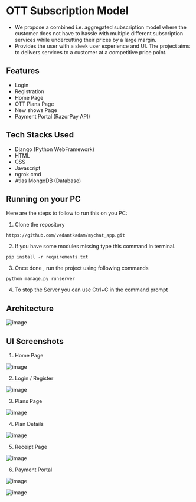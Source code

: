 # OTT Subscription Model

- We propose a combined i.e. aggregated subscription model where the customer does not have to hassle with multiple different subscription services while undercutting their prices by a large margin.
- Provides the user with a sleek user experience and UI. The project aims to delivers services to a customer at a competitive price point.

## Features

- Login
- Registration
- Home Page
- OTT Plans Page
- New shows Page
- Payment Portal (RazorPay API)



## Tech Stacks Used

- Django (Python WebFramework)
- HTML
- CSS
- Javascript
- ngrok cmd
- Atlas MongoDB (Database)

## Running on your PC
Here are the steps to follow to run this on you PC:

1. Clone the repository
```
https://github.com/vedantkadam/mychat_app.git
```

2. If you have some modules missing type this command in terminal.
```
pip install -r requirements.txt
```

3. Once done , run the project using following commands
```
python manage.py runserver
```

4. To stop the Server you can use Ctrl+C  in the command prompt

## Architecture

![image](https://user-images.githubusercontent.com/83024561/197261904-7c925dfd-e6ca-4eb8-98ad-fb48ccfef386.png)

## UI Screenshots

1. Home Page

![image](https://user-images.githubusercontent.com/83024561/197262380-0049a0e0-5b4a-4f65-81e3-01c72d6f8769.png)

2. Login / Register

![image](https://user-images.githubusercontent.com/83024561/197262568-1be88149-409f-412b-8a07-2c61e80b3ae0.png)

3. Plans Page

![image](https://user-images.githubusercontent.com/83024561/197262698-84097b4e-8bdb-444f-8346-3d28940f0cca.png)

4. Plan Details

![image](https://user-images.githubusercontent.com/83024561/197262777-9f3ffa17-bb39-4009-9cf4-4459afee62de.png)

5. Receipt Page

![image](https://user-images.githubusercontent.com/83024561/197262882-02ca90ea-5931-4dc5-8d8b-c910eb9d6b20.png)

6. Payment Portal 

![image](https://user-images.githubusercontent.com/83024561/197263197-d147d98f-e3c1-4669-a398-a37b0cdcd2b6.png)

![image](https://user-images.githubusercontent.com/83024561/197263556-f6ef183c-4886-4e4d-a291-dcfdf6c22a77.png)
